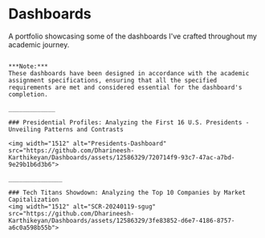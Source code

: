 # Dashboards
A portfolio showcasing some of the dashboards I've crafted throughout my academic journey.

~~~**"I hold the view that an effective dashboard is not characterized by excessive design elements, vibrant colors, or a multitude of graph types. Instead, a valuable dashboard is one that presents information in a straightforward manner, allowing the reader to quickly glean the desired insights with a simple glance."**~~~

***Note:***
These dashboards have been designed in accordance with the academic assignment specifications, ensuring that all the specified requirements are met and considered essential for the dashboard's completion.

_____________

### Presidential Profiles: Analyzing the First 16 U.S. Presidents - Unveiling Patterns and Contrasts

<img width="1512" alt="Presidents-Dashboard" src="https://github.com/Dharineesh-Karthikeyan/Dashboards/assets/12586329/720714f9-93c7-47ac-a7bd-9e29b1b6d3b6">

_______________

### Tech Titans Showdown: Analyzing the Top 10 Companies by Market Capitalization 
<img width="1512" alt="SCR-20240119-sgug" src="https://github.com/Dharineesh-Karthikeyan/Dashboards/assets/12586329/3fe83852-d6e7-4186-8757-a6c0a598b55b">

